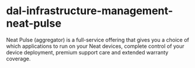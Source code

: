 # dal-infrastructure-management-neat-pulse
Neat Pulse (aggregator) is a full-service offering that gives you a choice of which applications to run on your Neat devices, complete control of your device deployment, premium support care and extended warranty coverage.
